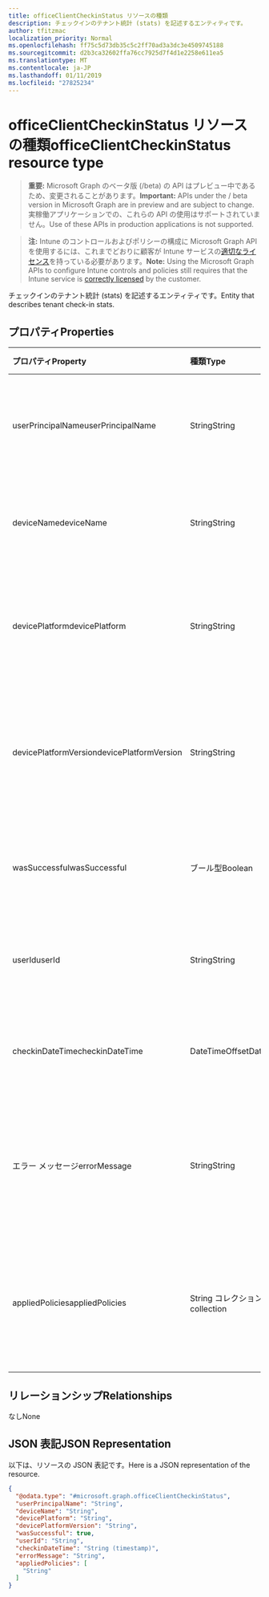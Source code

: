 ```yaml
---
title: officeClientCheckinStatus リソースの種類
description: チェックインのテナント統計 (stats) を記述するエンティティです。
author: tfitzmac
localization_priority: Normal
ms.openlocfilehash: ff75c5d73db35c5c2ff70ad3a3dc3e4509745188
ms.sourcegitcommit: d2b3ca32602ffa76cc7925d7f4d1e2258e611ea5
ms.translationtype: MT
ms.contentlocale: ja-JP
ms.lasthandoff: 01/11/2019
ms.locfileid: "27825234"
---
```

# <a name="officeclientcheckinstatus-resource-type"></a><span data-ttu-id="21078-103">officeClientCheckinStatus リソースの種類</span><span class="sxs-lookup"><span data-stu-id="21078-103">officeClientCheckinStatus resource type</span></span>

> <span data-ttu-id="21078-104">**重要:** Microsoft Graph のベータ版 (/beta) の API はプレビュー中であるため、変更されることがあります。</span><span class="sxs-lookup"><span data-stu-id="21078-104">**Important:** APIs under the / beta version in Microsoft Graph are in preview and are subject to change.</span></span> <span data-ttu-id="21078-105">実稼働アプリケーションでの、これらの API の使用はサポートされていません。</span><span class="sxs-lookup"><span data-stu-id="21078-105">Use of these APIs in production applications is not supported.</span></span>

> <span data-ttu-id="21078-106">**注:** Intune のコントロールおよびポリシーの構成に Microsoft Graph API を使用するには、これまでどおりに顧客が Intune サービスの[適切なライセンス](https://go.microsoft.com/fwlink/?linkid=839381)を持っている必要があります。</span><span class="sxs-lookup"><span data-stu-id="21078-106">**Note:** Using the Microsoft Graph APIs to configure Intune controls and policies still requires that the Intune service is [correctly licensed](https://go.microsoft.com/fwlink/?linkid=839381) by the customer.</span></span>

<span data-ttu-id="21078-107">チェックインのテナント統計 (stats) を記述するエンティティです。</span><span class="sxs-lookup"><span data-stu-id="21078-107">Entity that describes  tenant check-in stats.</span></span>
## <a name="properties"></a><span data-ttu-id="21078-108">プロパティ</span><span class="sxs-lookup"><span data-stu-id="21078-108">Properties</span></span>
|<span data-ttu-id="21078-109">プロパティ</span><span class="sxs-lookup"><span data-stu-id="21078-109">Property</span></span>|<span data-ttu-id="21078-110">種類</span><span class="sxs-lookup"><span data-stu-id="21078-110">Type</span></span>|<span data-ttu-id="21078-111">説明</span><span class="sxs-lookup"><span data-stu-id="21078-111">Description</span></span>|
|:---|:---|:---|
|<span data-ttu-id="21078-112">userPrincipalName</span><span class="sxs-lookup"><span data-stu-id="21078-112">userPrincipalName</span></span>|<span data-ttu-id="21078-113">String</span><span class="sxs-lookup"><span data-stu-id="21078-113">String</span></span>|<span data-ttu-id="21078-114">ユーザー プリンシパル名は、デバイスを使用します。</span><span class="sxs-lookup"><span data-stu-id="21078-114">User principal name using the device.</span></span>|
|<span data-ttu-id="21078-115">deviceName</span><span class="sxs-lookup"><span data-stu-id="21078-115">deviceName</span></span>|<span data-ttu-id="21078-116">String</span><span class="sxs-lookup"><span data-stu-id="21078-116">String</span></span>|<span data-ttu-id="21078-117">チェックインしようとするデバイスの名前。</span><span class="sxs-lookup"><span data-stu-id="21078-117">Device name trying to check-in.</span></span>|
|<span data-ttu-id="21078-118">devicePlatform</span><span class="sxs-lookup"><span data-stu-id="21078-118">devicePlatform</span></span>|<span data-ttu-id="21078-119">String</span><span class="sxs-lookup"><span data-stu-id="21078-119">String</span></span>|<span data-ttu-id="21078-120">デバイスのプラットフォームにチェックインしようとします。</span><span class="sxs-lookup"><span data-stu-id="21078-120">Device platform trying to check-in.</span></span>|
|<span data-ttu-id="21078-121">devicePlatformVersion</span><span class="sxs-lookup"><span data-stu-id="21078-121">devicePlatformVersion</span></span>|<span data-ttu-id="21078-122">String</span><span class="sxs-lookup"><span data-stu-id="21078-122">String</span></span>|<span data-ttu-id="21078-123">デバイス プラットフォームのバージョンがチェックインをしようとします。</span><span class="sxs-lookup"><span data-stu-id="21078-123">Device platform version trying to check-in.</span></span>|
|<span data-ttu-id="21078-124">wasSuccessful</span><span class="sxs-lookup"><span data-stu-id="21078-124">wasSuccessful</span></span>|<span data-ttu-id="21078-125">ブール型</span><span class="sxs-lookup"><span data-stu-id="21078-125">Boolean</span></span>|<span data-ttu-id="21078-126">最後のチェックインが正常に完了しました。 場合、</span><span class="sxs-lookup"><span data-stu-id="21078-126">If the last checkin was successful.</span></span>|
|<span data-ttu-id="21078-127">userId</span><span class="sxs-lookup"><span data-stu-id="21078-127">userId</span></span>|<span data-ttu-id="21078-128">String</span><span class="sxs-lookup"><span data-stu-id="21078-128">String</span></span>|<span data-ttu-id="21078-129">デバイスを使用してユーザーの識別子です。</span><span class="sxs-lookup"><span data-stu-id="21078-129">User identifier using the device.</span></span>|
|<span data-ttu-id="21078-130">checkinDateTime</span><span class="sxs-lookup"><span data-stu-id="21078-130">checkinDateTime</span></span>|<span data-ttu-id="21078-131">DateTimeOffset</span><span class="sxs-lookup"><span data-stu-id="21078-131">DateTimeOffset</span></span>|<span data-ttu-id="21078-132">最後デバイス チェックの時間 (utc) です。</span><span class="sxs-lookup"><span data-stu-id="21078-132">Last device check-in time in UTC.</span></span>|
|<span data-ttu-id="21078-133">エラー メッセージ</span><span class="sxs-lookup"><span data-stu-id="21078-133">errorMessage</span></span>|<span data-ttu-id="21078-134">String</span><span class="sxs-lookup"><span data-stu-id="21078-134">String</span></span>|<span data-ttu-id="21078-135">最後のチェックインに関連付けられている場合のエラー メッセージです。</span><span class="sxs-lookup"><span data-stu-id="21078-135">Error message if any associated for the last checkin.</span></span>|
|<span data-ttu-id="21078-136">appliedPolicies</span><span class="sxs-lookup"><span data-stu-id="21078-136">appliedPolicies</span></span>|<span data-ttu-id="21078-137">String コレクション</span><span class="sxs-lookup"><span data-stu-id="21078-137">String collection</span></span>|<span data-ttu-id="21078-138">ポリシーの一覧では、最後のチェックインと、デバイスに配信されます。</span><span class="sxs-lookup"><span data-stu-id="21078-138">List of policies delivered to the device as last checkin.</span></span>|

## <a name="relationships"></a><span data-ttu-id="21078-139">リレーションシップ</span><span class="sxs-lookup"><span data-stu-id="21078-139">Relationships</span></span>
<span data-ttu-id="21078-140">なし</span><span class="sxs-lookup"><span data-stu-id="21078-140">None</span></span>
## <a name="json-representation"></a><span data-ttu-id="21078-141">JSON 表記</span><span class="sxs-lookup"><span data-stu-id="21078-141">JSON Representation</span></span>
<span data-ttu-id="21078-142">以下は、リソースの JSON 表記です。</span><span class="sxs-lookup"><span data-stu-id="21078-142">Here is a JSON representation of the resource.</span></span>
<!-- {
  "blockType": "resource",
  "keyProperty": "id",
  "@odata.type": "microsoft.graph.officeClientCheckinStatus"
}
-->
``` json
{
  "@odata.type": "#microsoft.graph.officeClientCheckinStatus",
  "userPrincipalName": "String",
  "deviceName": "String",
  "devicePlatform": "String",
  "devicePlatformVersion": "String",
  "wasSuccessful": true,
  "userId": "String",
  "checkinDateTime": "String (timestamp)",
  "errorMessage": "String",
  "appliedPolicies": [
    "String"
  ]
}
```



